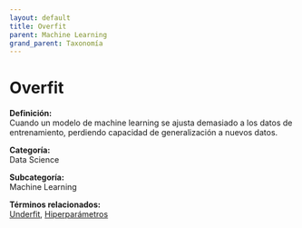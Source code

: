 ```yaml
---
layout: default
title: Overfit
parent: Machine Learning
grand_parent: Taxonomía
---
```


# Overfit

**Definición:**  
Cuando un modelo de machine learning se ajusta demasiado a los datos de entrenamiento, perdiendo capacidad de generalización a nuevos datos.

**Categoría:**  
Data Science

**Subcategoría:**  
Machine Learning

**Términos relacionados:**  
[Underfit](https://maleniski.github.io/diccionario-angl-tec-mx/docs/taxonomia/data-science/machine-learning/underfit.html), [Hiperparámetros](https://maleniski.github.io/diccionario-angl-tec-mx/docs/taxonomia/data-science/machine-learning/hiperparmetros.html)
